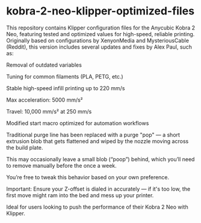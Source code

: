 # kobra-2-neo-klipper-optimized-files
This repository contains Klipper configuration files for the Anycubic Kobra 2 Neo, featuring tested and optimized values for high-speed, reliable printing.
Originally based on configurations by XenyonMedia and MysteriousCable (Reddit), this version includes several updates and fixes by Alex Paul, such as:

Removal of outdated variables

Tuning for common filaments (PLA, PETG, etc.)

Stable high-speed infill printing up to 220 mm/s

Max acceleration: 5000 mm/s²

Travel: 10,000 mm/s² at 250 mm/s

Modified start macro optimized for automation workflows

Traditional purge line has been replaced with a purge "pop" — a short extrusion blob that gets flattened and wiped by the nozzle moving across the build plate.

This may occasionally leave a small blob (“poop”) behind, which you’ll need to remove manually before the once a week.

You’re free to tweak this behavior based on your own preference.

Important: Ensure your Z-offset is dialed in accurately — if it's too low, the first move might ram into the bed and mess up your printer.

Ideal for users looking to push the performance of their Kobra 2 Neo with Klipper.

